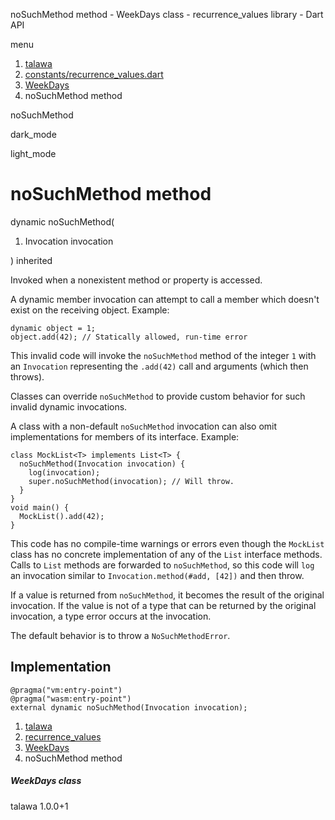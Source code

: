 




noSuchMethod method - WeekDays class - recurrence\_values library - Dart API







menu

1. [talawa](../../index.html)
2. [constants/recurrence\_values.dart](../../constants_recurrence_values/constants_recurrence_values-library.html)
3. [WeekDays](../../constants_recurrence_values/WeekDays-class.html)
4. noSuchMethod method

noSuchMethod


dark\_mode

light\_mode




# noSuchMethod method


dynamic
noSuchMethod(

1. Invocation invocation

)
inherited

Invoked when a nonexistent method or property is accessed.

A dynamic member invocation can attempt to call a member which
doesn't exist on the receiving object. Example:

```
dynamic object = 1;
object.add(42); // Statically allowed, run-time error

```

This invalid code will invoke the `noSuchMethod` method
of the integer `1` with an `Invocation` representing the
`.add(42)` call and arguments (which then throws).

Classes can override `noSuchMethod` to provide custom behavior
for such invalid dynamic invocations.

A class with a non-default `noSuchMethod` invocation can also
omit implementations for members of its interface.
Example:

```
class MockList<T> implements List<T> {
  noSuchMethod(Invocation invocation) {
    log(invocation);
    super.noSuchMethod(invocation); // Will throw.
  }
}
void main() {
  MockList().add(42);
}

```

This code has no compile-time warnings or errors even though
the `MockList` class has no concrete implementation of
any of the `List` interface methods.
Calls to `List` methods are forwarded to `noSuchMethod`,
so this code will `log` an invocation similar to
`Invocation.method(#add, [42])` and then throw.

If a value is returned from `noSuchMethod`,
it becomes the result of the original invocation.
If the value is not of a type that can be returned by the original
invocation, a type error occurs at the invocation.

The default behavior is to throw a `NoSuchMethodError`.


## Implementation

```
@pragma("vm:entry-point")
@pragma("wasm:entry-point")
external dynamic noSuchMethod(Invocation invocation);
```

 


1. [talawa](../../index.html)
2. [recurrence\_values](../../constants_recurrence_values/constants_recurrence_values-library.html)
3. [WeekDays](../../constants_recurrence_values/WeekDays-class.html)
4. noSuchMethod method

##### WeekDays class





talawa
1.0.0+1






